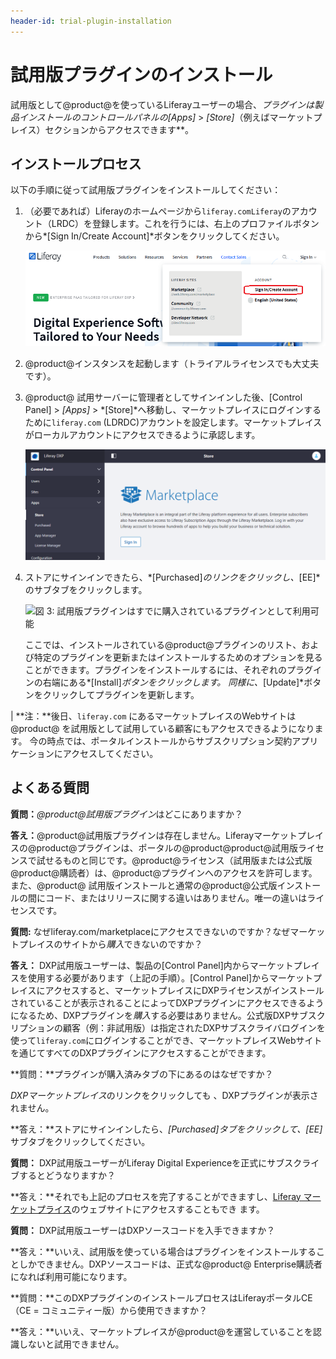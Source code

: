 ```yaml
---
header-id: trial-plugin-installation
---
```


# 試用版プラグインのインストール


試用版として@product@を使っているLiferayユーザーの場合、**プラグインは製品インストールのコントロールパネルの*[Apps]* > *[Store]*（例えばマーケットプレイス）セクションからアクセスできます**。



## インストールプロセス


以下の手順に従って試用版プラグインをインストールしてください：



1. （必要であれば）Liferayのホームページから`liferay.comLiferay`のアカウント（LRDC）を登録します。これを行うには、右上のプロファイルボタンから*[Sign In/Create Account]*ボタンをクリックしてください。

   ![図 1: プロファイルボタンにマウスを合わせて*[Sign In/Create Account]*をクリックする。](../../images-dxp/liferay-com-sign-in.png)

2. @product@インスタンスを起動します（トライアルライセンスでも大丈夫です）。



3. @product@ 試用サーバーに管理者としてサインインした後、[Control Panel] > *[Apps]* > *[Store]*へ移動し、マーケットプレイスにログインするために`liferay.com` (LDRDC)アカウントを設定します。マーケットプレイスがローカルアカウントにアクセスできるように承認します。

   ![図 2: *[Store]* のリンクをクリックし、マーケットプレイスがローカルアカウントにアクセスできるように承認する。](../../images-dxp/dxp-store-link.png)

4. ストアにサインインできたら、*[Purchased]*のリンクをクリックし、*[EE]*のサブタブをクリックします。



   ![図 3: 試用版プラグインはすでに購入されているプラグインとして利用可能](../../images-dxp/dxp-store-ee.png)

   ここでは、インストールされている@product@プラグインのリスト、および特定のプラグインを更新またはインストールするためのオプションを見ることができます。プラグインをインストールするには、それぞれのプラグインの右端にある*[Install]*ボタンをクリックします。
同様に、*[Update]*ボタンをクリックしてプラグインを更新します。



| **注：**後日、`liferay.com` にあるマーケットプレイスのWebサイトは@product@ を試用版として試用している顧客にもアクセスできるようになります。 今の時点では、ポータルインストールからサブスクリプション契約アプリケーションにアクセスしてください。

## よくある質問


**質問：***@product@試用版プラグイン*はどこにありますか？



**答え：**@product@試用版プラグインは存在しません。Liferayマーケットプレイスの@product@プラグインは、ポータルの@product@product@試用版ライセンスで試せるものと同じです。@product@ライセンス（試用版または公式版@product@購読者）は、@product@プラグインへのアクセスを許可します。また、@product@ 試用版インストールと通常の@product@公式版インストールの間にコード、またはリリースに関する違いはありません。唯一の違いはライセンスです。

**質問:** なぜliferay.com/marketplaceにアクセスできないのですか？なぜマーケットプレイスのサイトから*購入*できないのですか？



**答え：** DXP試用版ユーザーは、製品の[Control Panel]内からマーケットプレイスを使用する必要があります（上記の手順）。[Control Panel]からマーケットプレイスにアクセスすると、マーケットプレイスにDXPライセンスがインストールされていることが表示されることによってDXPプラグインにアクセスできるようになるため、DXPプラグインを*購入*する必要はありません。公式版DXPサブスクリプションの顧客（例：非試用版）は指定されたDXPサブスクライバログインを使って`liferay.com`にログインすることができ、マーケットプレイスWebサイトを通じてすべてのDXPプラグインにアクセスすることができます。

**質問：**プラグインが購入済みタブの下にあるのはなぜですか？

*DXPマーケットプレイス*のリンクをクリックしても 、DXPプラグインが表示されません。



**答え：**ストアにサインインしたら、*[Purchased]*タブをクリックして、*[EE]* サブタブをクリックしてください。

**質問：** DXP試用版ユーザーがLiferay Digital Experienceを正式にサブスクライブするとどうなりますか？


**答え：**それでも上記のプロセスを完了することができますし、[Liferay マーケットプライス](https://www.liferay.com/marketplace)のウェブサイトにアクセスすることもでき ます。



**質問：** DXP試用版ユーザーはDXPソースコードを入手できますか？



**答え：**いいえ、試用版を使っている場合はプラグインをインストールすることしかできません。DXPソースコードは、正式な@product@ Enterprise購読者になれば利用可能になります。

**質問：**このDXPプラグインのインストールプロセスはLiferayポータルCE（CE = コミュニティー版）から使用できますか？



**答え：**いいえ、マーケットプレイスが@product@を運営していることを認識しないと試用できません。
